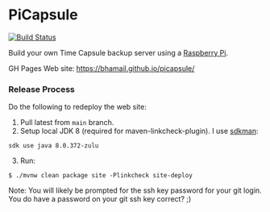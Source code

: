 PiCapsule
=======

[![Build Status](https://github.com/bhamail/picapsule/actions/workflows/build.yml/badge.svg)](https://github.com/bhamail/picapsule/actions)

Build your own Time Capsule backup server using a [Raspberry Pi](https://www.raspberrypi.org).

GH Pages Web site:
https://bhamail.github.io/picapsule/

### Release Process

Do the following to redeploy the web site:
1. Pull latest from `main` branch.
2. Setup local JDK 8 (required for maven-linkcheck-plugin). I use [sdkman](https://sdkman.io): 
```shell
sdk use java 8.0.372-zulu
```
3. Run:
```shell
$ ./mvnw clean package site -Plinkcheck site-deploy
```
Note: You will likely be prompted for the ssh key password for your git login. You do have 
a password on your git ssh key correct? ;)

